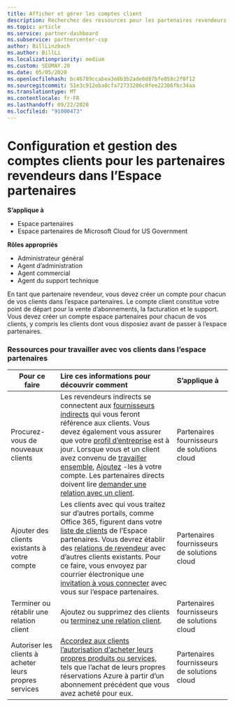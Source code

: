 ```yaml
---
title: Afficher et gérer les comptes client
description: Recherchez des ressources pour les partenaires revendeurs dans l’espace partenaires. Cela comprend la création de comptes clients avant la vente d’abonnements, la facturation ou l’offre de support.
ms.topic: article
ms.service: partner-dashboard
ms.subservice: partnercenter-csp
author: BillLinzbach
ms.author: BillLi
ms.localizationpriority: medium
ms.custom: SEOMAY.20
ms.date: 05/05/2020
ms.openlocfilehash: bc46789ccabea3e8b3b2ade0d87bfe058c2f0f12
ms.sourcegitcommit: 51e3c912eba8cfa72733206c0fee22386fbc34aa
ms.translationtype: MT
ms.contentlocale: fr-FR
ms.lasthandoff: 09/22/2020
ms.locfileid: "91000473"
---
```

# <a name="customer-account-setup-and-management-for-reseller-partners-in-partner-center"></a>Configuration et gestion des comptes clients pour les partenaires revendeurs dans l’Espace partenaires

**S’applique à**

-  Espace partenaires
-  Espace partenaires de Microsoft Cloud for US Government

**Rôles appropriés**

- Administrateur général
- Agent d’administration
- Agent commercial
- Agent du support technique

En tant que partenaire revendeur, vous devez créer un compte pour chacun de vos clients dans l’espace partenaires. Le compte client constitue votre point de départ pour la vente d’abonnements, la facturation et le support. Vous devez créer un compte espace partenaires pour chacun de vos clients, y compris les clients dont vous disposiez avant de passer à l’espace partenaires.

### <a name="resources-for-working-with-your-customers-on-the-partner-center"></a>Ressources pour travailler avec vos clients dans l’espace partenaires

|**Pour ce faire**   |**Lire ces informations pour découvrir comment**   |**S’applique à**|
|-----------------|:----------------------------|:--------------|
|Procurez-vous de nouveaux clients|Les revendeurs indirects se connectent aux [fournisseurs indirects](indirect-reseller-tasks-in-partner-center.md) qui vous feront référence aux clients. Vous devez également vous assurer que votre [profil d’entreprise](create-a-marketing-profile.md) est à jour. Lorsque vous et un client avez convenu de [travailler ensemble](manage-leads.md), [Ajoutez](add-a-new-customer.md) -les à votre compte. Les partenaires directs doivent lire [ demander une relation avec un client](request-a-relationship-with-a-customer.md).|Partenaires fournisseurs de solutions cloud|
|Ajouter des clients existants à votre compte   | Les clients avec qui vous traitez sur d’autres portails, comme Office 365, figurent dans votre [liste de clients](see-your-customer-list.md) de l’Espace partenaires. Vous devrez établir des [relations de revendeur](indirect-reseller-tasks-in-partner-center.md) avec d’autres clients existants. Pour ce faire, vous envoyez par courrier électronique une [invitation à vous connecter](manage-leads.md) avec vous sur l’espace partenaires.   | Partenaires fournisseurs de solutions cloud   |
|Terminer ou rétablir une relation client   | Ajoutez ou supprimez des clients ou [terminez une relation client](remove-a-relationship.md).  |   Partenaires fournisseurs de solutions cloud |
|Autoriser les clients à acheter leurs propres services   | [Accordez aux clients l’autorisation d’acheter leurs propres produits ou services](give-customers-permission.md), tels que l’achat de leurs propres réservations Azure à partir d’un abonnement précédent que vous avez acheté pour eux.  | Partenaires fournisseurs de solutions cloud |
